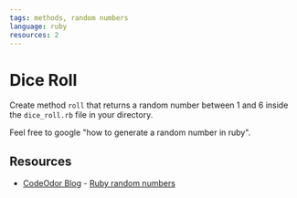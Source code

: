 ```yaml
---
tags: methods, random numbers
language: ruby
resources: 2
---
```


# Dice Roll

Create method `roll` that returns a random number between 1 and 6 inside the `dice_roll.rb` file in your directory.

Feel free to google "how to generate a random number in ruby".

## Resources
* [CodeOdor Blog](http://www.codeodor.com/) - [Ruby random numbers](http://www.codeodor.com/index.cfm/2007/3/25/Ruby-random-numbers/1042)
